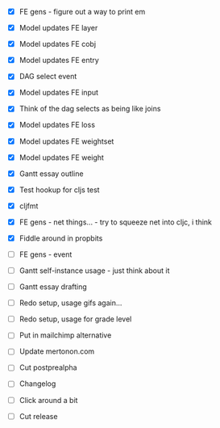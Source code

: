 - [x] FE gens - figure out a way to print em
- [x] Model updates FE layer
- [x] Model updates FE cobj
- [x] Model updates FE entry
- [x] DAG select event

- [x] Model updates FE input
- [x] Think of the dag selects as being like joins
- [x] Model updates FE loss

- [x] Model updates FE weightset
- [x] Model updates FE weight

- [x] Gantt essay outline
- [x] Test hookup for cljs test

- [x] cljfmt

- [x] FE gens - net things... - try to squeeze net into cljc, i think
- [x] Fiddle around in propbits

- [ ] FE gens - event
- [ ] Gantt self-instance usage - just think about it
- [ ] Gantt essay drafting
- [ ] Redo setup, usage gifs again...
- [ ] Redo setup, usage for grade level
- [ ] Put in mailchimp alternative
- [ ] Update mertonon.com
- [ ] Cut postprealpha
- [ ] Changelog
- [ ] Click around a bit
- [ ] Cut release
